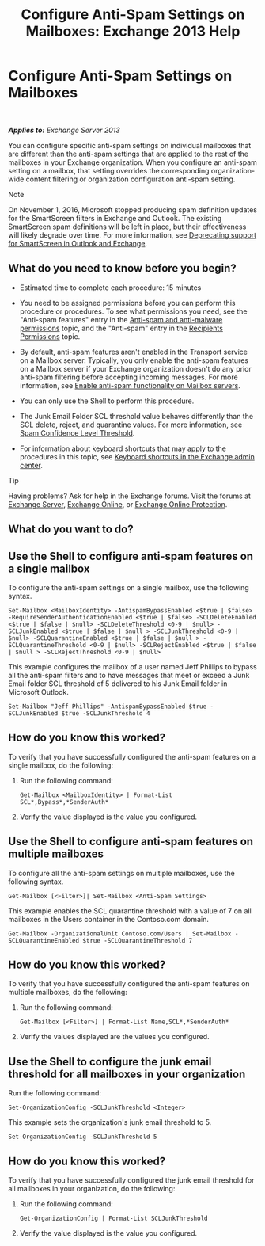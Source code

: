 ﻿---
title: 'Configure Anti-Spam Settings on Mailboxes: Exchange 2013 Help'
TOCTitle: Configure Anti-Spam Settings on Mailboxes
ms:assetid: 868d7fd8-e817-46ba-9b67-edf2f50b9494
ms:mtpsurl: https://technet.microsoft.com/en-us/library/Bb123559(v=EXCHG.150)
ms:contentKeyID: 49345051
ms.date: 12/09/2016
mtps_version: v=EXCHG.150
---

# Configure Anti-Spam Settings on Mailboxes

 

_**Applies to:** Exchange Server 2013_


You can configure specific anti-spam settings on individual mailboxes that are different than the anti-spam settings that are applied to the rest of the mailboxes in your Exchange organization. When you configure an anti-spam setting on a mailbox, that setting overrides the corresponding organization-wide content filtering or organization configuration anti-spam setting.


> [!NOTE]
> On November 1, 2016, Microsoft stopped producing spam definition updates for the SmartScreen filters in Exchange and Outlook. The existing SmartScreen spam definitions will be left in place, but their effectiveness will likely degrade over time. For more information, see <A href="https://go.microsoft.com/fwlink/p/?linkid=835894">Deprecating support for SmartScreen in Outlook and Exchange</A>.



## What do you need to know before you begin?

  - Estimated time to complete each procedure: 15 minutes

  - You need to be assigned permissions before you can perform this procedure or procedures. To see what permissions you need, see the "Anti-spam features" entry in the [Anti-spam and anti-malware permissions](anti-spam-and-anti-malware-permissions-exchange-2013-help.md) topic, and the "Anti-spam" entry in the [Recipients Permissions](recipients-permissions-exchange-2013-help.md) topic.

  - By default, anti-spam features aren't enabled in the Transport service on a Mailbox server. Typically, you only enable the anti-spam features on a Mailbox server if your Exchange organization doesn't do any prior anti-spam filtering before accepting incoming messages. For more information, see [Enable anti-spam functionality on Mailbox servers](enable-anti-spam-functionality-on-mailbox-servers-exchange-2013-help.md).

  - You can only use the Shell to perform this procedure.

  - The Junk Email Folder SCL threshold value behaves differently than the SCL delete, reject, and quarantine values. For more information, see [Spam Confidence Level Threshold](spam-confidence-level-threshold-exchange-2013-help.md).

  - For information about keyboard shortcuts that may apply to the procedures in this topic, see [Keyboard shortcuts in the Exchange admin center](keyboard-shortcuts-in-the-exchange-admin-center-exchange-online-protection-help.md).


> [!TIP]
> Having problems? Ask for help in the Exchange forums. Visit the forums at <A href="https://go.microsoft.com/fwlink/p/?linkid=60612">Exchange Server</A>, <A href="https://go.microsoft.com/fwlink/p/?linkid=267542">Exchange Online</A>, or <A href="https://go.microsoft.com/fwlink/p/?linkid=285351">Exchange Online Protection</A>.



## What do you want to do?

## Use the Shell to configure anti-spam features on a single mailbox

To configure the anti-spam settings on a single mailbox, use the following syntax.

    Set-Mailbox <MailboxIdentity> -AntispamBypassEnabled <$true | $false> -RequireSenderAuthenticationEnabled <$true | $false> -SCLDeleteEnabled <$true | $false | $null> -SCLDeleteThreshold <0-9 | $null> -SCLJunkEnabled <$true | $false | $null > -SCLJunkThreshold <0-9 | $null> -SCLQuarantineEnabled <$true | $false | $null > -SCLQuarantineThreshold <0-9 | $null> -SCLRejectEnabled <$true | $false | $null > -SCLRejectThreshold <0-9 | $null>

This example configures the mailbox of a user named Jeff Phillips to bypass all the anti-spam filters and to have messages that meet or exceed a Junk Email folder SCL threshold of 5 delivered to his Junk Email folder in Microsoft Outlook.

    Set-Mailbox "Jeff Phillips" -AntispamBypassEnabled $true -SCLJunkEnabled $true -SCLJunkThreshold 4

## How do you know this worked?

To verify that you have successfully configured the anti-spam features on a single mailbox, do the following:

1.  Run the following command:
    
        Get-Mailbox <MailboxIdentity> | Format-List SCL*,Bypass*,*SenderAuth*

2.  Verify the value displayed is the value you configured.

## Use the Shell to configure anti-spam features on multiple mailboxes

To configure all the anti-spam settings on multiple mailboxes, use the following syntax.

    Get-Mailbox [<Filter>]| Set-Mailbox <Anti-Spam Settings>

This example enables the SCL quarantine threshold with a value of 7 on all mailboxes in the Users container in the Contoso.com domain.

    Get-Mailbox -OrganizationalUnit Contoso.com/Users | Set-Mailbox -SCLQuarantineEnabled $true -SCLQuarantineThreshold 7

## How do you know this worked?

To verify that you have successfully configured the anti-spam features on multiple mailboxes, do the following:

1.  Run the following command:
    
        Get-Mailbox [<Filter>] | Format-List Name,SCL*,*SenderAuth*

2.  Verify the values displayed are the values you configured.

## Use the Shell to configure the junk email threshold for all mailboxes in your organization

Run the following command:

    Set-OrganizationConfig -SCLJunkThreshold <Integer>

This example sets the organization's junk email threshold to 5.

    Set-OrganizationConfig -SCLJunkThreshold 5

## How do you know this worked?

To verify that you have successfully configured the junk email threshold for all mailboxes in your organization, do the following:

1.  Run the following command:
    
        Get-OrganizationConfig | Format-List SCLJunkThreshold

2.  Verify the value displayed is the value you configured.

